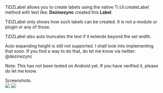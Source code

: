TiDZLabel allows you to create labels using the native Ti.UI.createLabel method with text like: <b>Dezinezync</b> created this <b>Label</b>.

TiDZLabel only shows how such labels can be created. It is not a module or plugin or any of those.

TiDZLabel also auto truncates the text if it extends beyond the set width.

Auto expanding height is still not supported. I shall look into implementing that soon. If you find a way to do that, do let me know via twitter: @dezinezync

Note: This has not been tested on Android yet. If you have verified it, please do let me know.

Screenshots:  
![](http://dezinezync.s3.amazonaws.com/github/TiDZLabel-1.png) 
![](http://dezinezync.s3.amazonaws.com/github/TiDZLabel-2.png) 